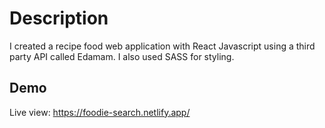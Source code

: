 # Description

I created a recipe food web application with React Javascript using a third party API called Edamam. I also used SASS for styling.

## Demo

Live view: https://foodie-search.netlify.app/
